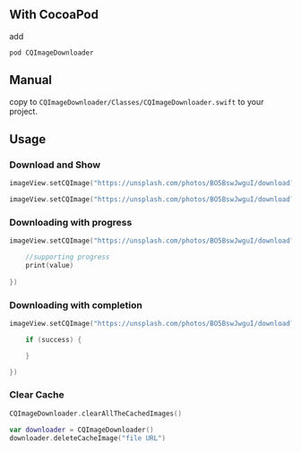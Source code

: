 ## With CocoaPod

add

```
pod CQImageDownloader
```

## Manual

copy to `CQImageDownloader/Classes/CQImageDownloader.swift` to your project.

## Usage

### Download and Show

```swift
imageView.setCQImage("https://unsplash.com/photos/BO5BswJwguI/download?force=true")
```

```swift
imageView.setCQImage("https://unsplash.com/photos/BO5BswJwguI/download?force=true", placeholder: placeholderImage)
```

### Downloading with progress

```swift
imageView.setCQImage("https://unsplash.com/photos/BO5BswJwguI/download?force=true", placeholder: nil, progress: { (value: Float) in

    //supporting progress        
    print(value)
            
})

```

### Downloading with completion

```swift
imageView.setCQImage("https://unsplash.com/photos/BO5BswJwguI/download?force=true", placeholder: nil, progress: nil, completion: { (image:UIImage?, success:Bool) in

    if (success) {

    }

})
```

### Clear Cache

```swift
CQImageDownloader.clearAllTheCachedImages()
```

```swift
var downloader = CQImageDownloader()
downloader.deleteCacheImage("file URL")
```